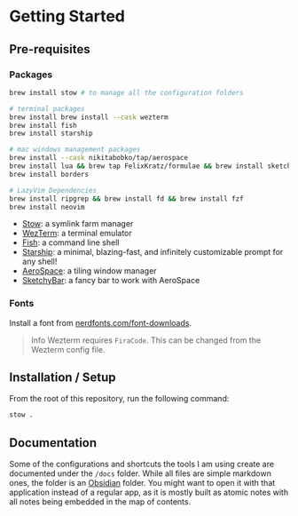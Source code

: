 # Getting Started

## Pre-requisites

### Packages

```sh
brew install stow # to manage all the configuration folders

# terminal packages
brew install brew install --cask wezterm
brew install fish
brew install starship

# mac windows management packages
brew install --cask nikitabobko/tap/aerospace
brew install lua && brew tap FelixKratz/formulae && brew install sketchybar
brew install borders

# LazyVim Dependencies
brew install ripgrep && brew install fd && brew install fzf
brew install neovim
```

* [Stow](https://www.gnu.org/software/stow/manual/stow.html): a symlink farm manager
* [WezTerm](https://wezfurlong.org/wezterm/): a terminal emulator
* [Fish](https://fishshell.com/): a command line shell
* [Starship](https://starship.rs/): a minimal, blazing-fast, and infinitely
  customizable prompt for any shell!
* [AeroSpace](https://github.com/nikitabobko/AeroSpace): a tiling window manager
* [SketchyBar](https://felixkratz.github.io/SketchyBar/): a fancy bar to work with
  AeroSpace

### Fonts

Install a font from [nerdfonts.com/font-downloads](nerdfonts.com/font-downloads).

> Info
> Wezterm requires `FiraCode`. This can be changed from the Wezterm config file.

## Installation / Setup

From the root of this repository, run the following command:

```sh
stow .
```

## Documentation

Some of the configurations and shortcuts the tools I am using create are
documented under the `/docs` folder.
While all files are simple markdown ones, the folder is an
[Obsidian](https://obsidian.md/) folder. You might want to open it with that
application instead of a regular app, as it is mostly built as atomic notes with
all notes being embedded in the map of contents.

